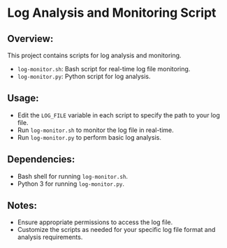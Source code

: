# Log Analysis and Monitoring Script

## Overview:
This project contains scripts for log analysis and monitoring.

- `log-monitor.sh`: Bash script for real-time log file monitoring.
- `log-monitor.py`: Python script for log analysis.

## Usage:
- Edit the `LOG_FILE` variable in each script to specify the path to your log file.
- Run `log-monitor.sh` to monitor the log file in real-time.
- Run `log-monitor.py` to perform basic log analysis.

## Dependencies:
- Bash shell for running `log-monitor.sh`.
- Python 3 for running `log-monitor.py`.

## Notes:
- Ensure appropriate permissions to access the log file.
- Customize the scripts as needed for your specific log file format and analysis requirements.
